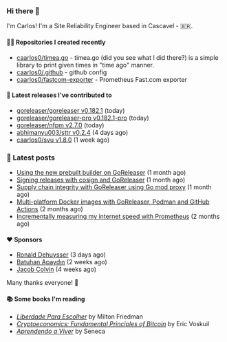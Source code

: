 ### Hi there 👋

I'm Carlos! I'm a Site Reliability Engineer based in Cascavel - 🇧🇷.

#### 👨‍💻 Repositories I created recently
- [caarlos0/timea.go](https://github.com/caarlos0/timea.go) - timea.go (did you see what I did there?) is a simple library to print given times in &#34;time ago&#34; manner.
- [caarlos0/.github](https://github.com/caarlos0/.github) - github config
- [caarlos0/fastcom-exporter](https://github.com/caarlos0/fastcom-exporter) - Prometheus Fast.com exporter

#### 🚀 Latest releases I've contributed to


- [goreleaser/goreleaser v0.182.1](https://github.com/goreleaser/goreleaser/releases/tag/v0.182.1) (today)
- [goreleaser/goreleaser-pro v0.182.1-pro](https://github.com/goreleaser/goreleaser-pro/releases/tag/v0.182.1-pro) (today)
- [goreleaser/nfpm v2.7.0](https://github.com/goreleaser/nfpm/releases/tag/v2.7.0) (today)
- [abhimanyu003/sttr v0.2.4](https://github.com/abhimanyu003/sttr/releases/tag/v0.2.4) (4 days ago)
- [caarlos0/svu v1.8.0](https://github.com/caarlos0/svu/releases/tag/v1.8.0) (1 week ago)

### 📄 Latest posts
- [Using the new prebuilt builder on GoReleaser](https://carlosbecker.com/posts/goreleaser-prebuilt/) (1 month ago)
- [Signing releases with cosign and GoReleaser](https://carlosbecker.com/posts/goreleaser-cosign/) (1 month ago)
- [Supply chain integrity with GoReleaser using Go mod proxy](https://carlosbecker.com/posts/supply-chain-goreleaser-go-mod-proxy/) (1 month ago)
- [Multi-platform Docker images with GoReleaser, Podman and GitHub Actions](https://carlosbecker.com/posts/goreleaser-actions-podman/) (2 months ago)
- [Incrementally measuring my internet speed with Prometheus](https://carlosbecker.com/posts/speedtest-prometheus/) (2 months ago)

#### ❤️ Sponsors
- [Ronald Dehuysser](https://github.com/rdehuyss) (3 days ago)
- [Batuhan Apaydın](https://github.com/developer-guy) (2 weeks ago)
- [Jacob Colvin](https://github.com/MacroPower) (4 weeks ago)

Many thanks everyone! 🙏

#### 📚 Some books I'm reading
- _[Liberdade Para Escolher](https://www.goodreads.com/book/show/17238591-liberdade-para-escolher)_ by Milton Friedman
- _[Cryptoeconomics: Fundamental Principles of Bitcoin](https://www.goodreads.com/book/show/56919322-cryptoeconomics)_ by Eric Voskuil
- _[Aprendendo a Viver](https://www.goodreads.com/book/show/28219486-aprendendo-a-viver)_ by Seneca
